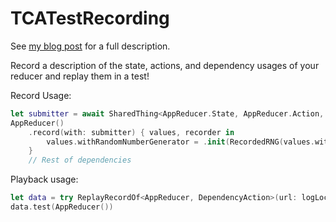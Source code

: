 # TCATestRecording

See [my blog post](https://jackyoustra.com/blog/tca-test-recording) for a full description.

Record a description of the state, actions, and dependency usages of your reducer
and replay them in a test!

Record Usage:

```swift
let submitter = await SharedThing<AppReducer.State, AppReducer.Action, DependencyAction>(url: logLocation)
AppReducer()
    .record(with: submitter) { values, recorder in
        values.withRandomNumberGenerator = .init(RecordedRNG(values.withRandomNumberGenerator, submission: { recording(.setRNG($0)) }))
    }
    // Rest of dependencies
```

Playback usage:

```swift
let data = try ReplayRecordOf<AppReducer, DependencyAction>(url: logLocation)
data.test(AppReducer())
```
